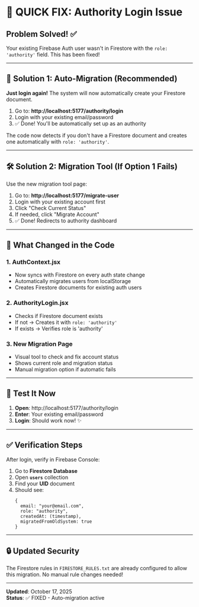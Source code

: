 # 🚀 QUICK FIX: Authority Login Issue

## Problem Solved! ✅

Your existing Firebase Auth user wasn't in Firestore with the `role: 'authority'` field. This has been fixed!

---

## 🎯 Solution 1: Auto-Migration (Recommended)

**Just login again!** The system will now automatically create your Firestore document.

1. Go to: **http://localhost:5177/authority/login**
2. Login with your existing email/password
3. ✅ Done! You'll be automatically set up as an authority

The code now detects if you don't have a Firestore document and creates one automatically with `role: 'authority'`.

---

## 🛠️ Solution 2: Migration Tool (If Option 1 Fails)

Use the new migration tool page:

1. Go to: **http://localhost:5177/migrate-user**
2. Login with your existing account first
3. Click "Check Current Status"
4. If needed, click "Migrate Account"  
5. ✅ Done! Redirects to authority dashboard

---

## 📝 What Changed in the Code

### 1. AuthContext.jsx
- Now syncs with Firestore on every auth state change
- Automatically migrates users from localStorage
- Creates Firestore documents for existing auth users

### 2. AuthorityLogin.jsx
- Checks if Firestore document exists
- If not → Creates it with `role: 'authority'`
- If exists → Verifies role is 'authority'

### 3. New Migration Page
- Visual tool to check and fix account status
- Shows current role and migration status
- Manual migration option if automatic fails

---

## 🧪 Test It Now

1. **Open**: http://localhost:5177/authority/login
2. **Enter**: Your existing email/password
3. **Login**: Should work now! ✨

---

## ✅ Verification Steps

After login, verify in Firebase Console:

1. Go to **Firestore Database**
2. Open **`users`** collection
3. Find your **UID** document
4. Should see:
   ```
   {
     email: "your@email.com",
     role: "authority",
     createdAt: (timestamp),
     migratedFromOldSystem: true
   }
   ```

---

## 🔒 Updated Security

The Firestore rules in `FIRESTORE_RULES.txt` are already configured to allow this migration. No manual rule changes needed!

---

**Updated**: October 17, 2025  
**Status**: ✅ FIXED - Auto-migration active
